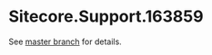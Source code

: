 # Sitecore.Support.163859

See [master branch](https://github.com/sitecoresupport/Sitecore.Support.163859) for details.